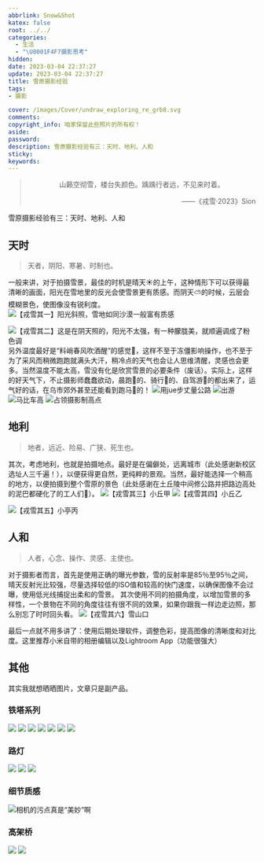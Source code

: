 ```yaml
---
abbrlink: Snow&Shot
katex: false
root: ../../
categories:
  - 生活
  - "\U0001F4F7摄影思考"
hidden: 
date: 2023-03-04 22:37:27
update: 2023-03-04 22:37:27
title: 雪原摄影经验
tags:
- 摄影

cover: /images/Cover/undraw_exploring_re_grb8.svg
comments:
copyright_info: 咱家保留此些照片的所有权！
aside:
password:
description: 雪原摄影经验有三：天时、地利、人和
sticky:
keywords:
---
```


> <center>山籁空彻雪，楼台失颜色。踽踽行者远，不见来时着。</center>
> <p align="right">——《戎雪·2023》Sion</p>

雪原摄影经验有三：天时、地利、人和

## 天时
> 天者，阴阳、寒暑、时制也。

一般来讲，对于拍摄雪景，最佳的时机是晴天☀的上午，这种情形下可以获得最清晰的画面，阳光在雪地里的反光会使雪景更有质感。而阴天⛅的时候，云层会模糊景色，使图像没有锐利度。
<img src="https://img.500px.me/photo/dff7efb584b12a50d685e413b053d3302/d4382b7a24ee43bbb89eb8f54550f264.jpg!p4"  referrerPolicy="no-referrer"   alt=" 【戎雪其一】阳光斜照，雪地如同沙漠一般富有质感"/>

<img src="https://img.500px.me/photo/dff7efb584b12a50d685e413b053d3302/17e5dd92b9504ccab436464a745ab630.jpg!p4"  referrerPolicy="no-referrer"   alt="【戎雪其二】这是在阴天照的，阳光不太强，有一种朦胧美，就顺遍调成了粉色调 "/>
另外温度最好是“料峭春风吹酒醒”的感觉🍃，这样不至于冻僵影响操作，也不至于为了采风而稍微跑跑就满头大汗，稍冷点的天气也会让人思维清醒，灵感也会更多。当然温度不能太高，雪没有化是欣赏雪景的必要条件（废话）。实际上，这样的好天气下，不止摄影师蠢蠢欲动，晨跑🏃‍的、骑行🚴‍的、自驾游🚗的都出来了，运气好的话，在乌市郊外甚至还能看到跑马🏇的！
<img src="https://img.500px.me/photo/dff7efb584b12a50d685e413b053d3302/ffbb3614d6824f46b91540f41706b12e.jpg!p4"  referrerPolicy="no-referrer"   alt="用jue步丈量公路 "/>
<img src="https://img.500px.me/photo/dff7efb584b12a50d685e413b053d3302/6e500308f792444fbbf499b5fab7fa80.jpg!p4"  referrerPolicy="no-referrer"   alt="出游"/>
<img src="https://img.500px.me/photo/dff7efb584b12a50d685e413b053d3302/7c60cbed2dde41e1bae8948527d464b1.jpg!p4"  referrerPolicy="no-referrer"   alt="马比车高"/>
<img src="https://img.500px.me/photo/dff7efb584b12a50d685e413b053d3302/6c77b837d58c4c828df8a07394d65516.jpg!p4"  referrerPolicy="no-referrer"   alt="占领摄影制高点 "/>


## 地利
> 地者，远近、险易、广狭、死生也。

其次，考虑地利，也就是拍摄地点。最好是在偏僻处，远离城市（此处感谢新校区选址人三千遍！），以便获得更自然，更纯粹的景观。当然，最好能选择一个稍高的地方，以便拍摄到整个雪原的景色（此处感谢在土丘陵中间修公路并把路边高处的泥巴都硬化了的工人们🙇‍）。
<img src="https://img.500px.me/photo/dff7efb584b12a50d685e413b053d3302/227f27ee36d94e17bc4205729c9d37d1.jpg!p4"  referrerPolicy="no-referrer"   alt="【戎雪其三】小丘甲 "/>
<img src="https://img.500px.me/photo/dff7efb584b12a50d685e413b053d3302/29f4d3f3303d42ecbf4aa38a661a1575.jpg!p4"  referrerPolicy="no-referrer"   alt="【戎雪其四】小丘乙 "/>

<img src="https://img.500px.me/photo/dff7efb584b12a50d685e413b053d3302/b7dbe26453494059a62bef9ac7d94799.jpg!p4"  referrerPolicy="no-referrer"   alt=" 【戎雪其五】小亭丙"/>

## 人和
> 人者，心念、操作、灵感、主使也。

对于摄影者而言，首先是使用正确的曝光参数，雪的反射率是85％至95％之间，晴天反射光比较强，尽量选择较低的ISO值和较高的快门速度，以确保图像不会过曝，使用低光线捕捉出柔和的雪景。
其次使用不同的拍摄角度，以增加雪景的多样性，一个景物在不同的角度往往有很不同的效果，如果你跟我一样边走边照，那么别忘了时时回头看。 
<img src="https://img.500px.me/photo/dff7efb584b12a50d685e413b053d3302/ec355aca3e6549cc8398d39d36d4a3a8.jpg!p4"  referrerPolicy="no-referrer"   alt="【戎雪其六】雪山口"/>

最后一点就不用多讲了：使用后期处理软件，调整色彩，提高图像的清晰度和对比度。这里推荐小米自带的相册编辑以及Lightroom App（功能很强大）


## 其他
其实我就想晒晒图片，文章只是副产品。
### 铁塔系列
<img src="https://img.500px.me/photo/dff7efb584b12a50d685e413b053d3302/a6d2720581d34773ac3b54982e67a361.jpg!p3"  referrerPolicy="no-referrer"   alt=" "/>
<img src="https://img.500px.me/photo/dff7efb584b12a50d685e413b053d3302/cfc526205c734479b1276f941e27fed8.jpg!p3"  referrerPolicy="no-referrer"   alt=" "/>
<img src="https://img.500px.me/photo/dff7efb584b12a50d685e413b053d3302/ce14888a06e34aa79c8ec0747b4fa911.jpg!p3"  referrerPolicy="no-referrer"   alt=" "/>
<img src="https://img.500px.me/photo/dff7efb584b12a50d685e413b053d3302/3809b89e64524b74820c762d7a094ca7.jpg!p3"  referrerPolicy="no-referrer"   alt=" "/>
<img src="https://img.500px.me/photo/dff7efb584b12a50d685e413b053d3302/19796aaf89754d52a18249f9bcb193f7.jpg!p3"  referrerPolicy="no-referrer"   alt=" "/>
<img src="https://img.500px.me/photo/dff7efb584b12a50d685e413b053d3302/dc4a78ed5e064c3f83fd064a694b9f41.jpg!p3"  referrerPolicy="no-referrer"   alt=" "/>
<img src="https://img.500px.me/photo/dff7efb584b12a50d685e413b053d3302/fdcd31bc3953428ba8a055aa2c7d8653.jpg!p3"  referrerPolicy="no-referrer"   alt=" "/>

### 路灯
<img src="https://img.500px.me/photo/dff7efb584b12a50d685e413b053d3302/317bed6c94f64565b6dd28177f90dfaf.jpg!p3"  referrerPolicy="no-referrer"   alt=" "/>

<img src="https://img.500px.me/photo/dff7efb584b12a50d685e413b053d3302/34691bff689145bdbbbdb639c490ed56.jpg!p3"  referrerPolicy="no-referrer"   alt=" "/>
<img src="https://img.500px.me/photo/dff7efb584b12a50d685e413b053d3302/15773cecb5204371bf662a7ed97d556c.jpg!p3"  referrerPolicy="no-referrer"   alt=" "/>

### 细节质感
<img src="https://img.500px.me/photo/dff7efb584b12a50d685e413b053d3302/25570ea2d45641c98d66750b22d34472.jpg!p3"  referrerPolicy="no-referrer"   alt="相机的污点真是“美妙”啊"/>
<img src="https://img.500px.me/photo/dff7efb584b12a50d685e413b053d3302/803fb6d76b424c0d85293f06a1f03cfd.jpg!p3"  referrerPolicy="no-referrer"   alt=""/>

### 高架桥
<img src="https://img.500px.me/photo/dff7efb584b12a50d685e413b053d3302/61338b04397d43708b38f12f3cd0a1c9.jpg!p3"  referrerPolicy="no-referrer"   alt=" "/>
<img src="https://img.500px.me/photo/dff7efb584b12a50d685e413b053d3302/078e8fe9248b4ed684aff6b1f078082e.jpg!p3"  referrerPolicy="no-referrer"   alt=" "/>

